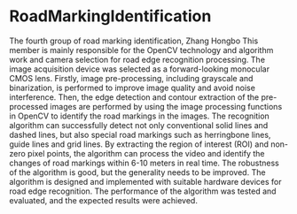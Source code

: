 # RoadMarkingIdentification
The fourth group of road marking identification, Zhang Hongbo
This member is mainly responsible for the OpenCV technology and algorithm work and camera selection for road edge recognition processing. The image acquisition device was selected as a forward-looking monocular CMOS lens. Firstly, image pre-processing, including grayscale and binarization, is performed to improve image quality and avoid noise interference. Then, the edge detection and contour extraction of the pre-processed images are performed by using the image processing functions in OpenCV to identify the road markings in the images. The recognition algorithm can successfully detect not only conventional solid lines and dashed lines, but also special road markings such as herringbone lines, guide lines and grid lines. By extracting the region of interest (ROI) and non-zero pixel points, the algorithm can process the video and identify the changes of road markings within 6-10 meters in real time. The robustness of the algorithm is good, but the generality needs to be improved. The algorithm is designed and implemented with suitable hardware devices for road edge recognition. The performance of the algorithm was tested and evaluated, and the expected results were achieved.

